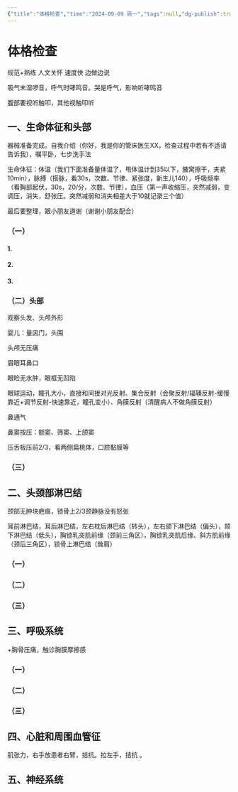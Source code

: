 ```yaml
---
{"title":"体格检查","time":"2024-09-09 周一","tags":null,"dg-publish":true,"permalink":"/200 学习/205 儿科学/见习/第03次见习 体格检查/体格检查/","dgPassFrontmatter":true,"created":"2024-09-09T15:39:22.000+08:00","updated":"2024-09-09T15:39:47.000+08:00"}
---
```


# 体格检查
规范+熟练 人文关怀 速度快
边做边说

吸气末湿啰音，呼气时哮鸣音。哭是呼气，影响听哮鸣音

腹部要视听触叩，其他视触叩听
## 一、生命体征和头部

器械准备完成。自我介绍（你好，我是你的管床医生XX，检查过程中若有不适请告诉我），嘱平卧，七步洗手法

生命体征：体温（我们下面准备量体温了，甩体温计到35以下，腋窝擦干，夹紧10min），脉搏（搭脉，看30s，次数、节律、紧张度，新生儿140），呼吸频率（看胸部起伏，30s，20/分，次数、节律），血压（第一声收缩压，突然减弱，变调压，消失，舒张压。突然减弱和消失相差大于10就记录三个值）

最后要整理，跟小朋友道谢（谢谢小朋友配合）
### （一）
#### 1.
#### 2.
#### 3.
### （二）头部
观察头发、头颅外形

婴儿：量囟门，头围

头颅无压痛

眉眼耳鼻口

眼睑无水肿，眼框无凹陷

眼球运动，瞳孔大小，直接和间接对光反射、集合反射（会聚反射/辐辏反射-缓慢靠近+调节反射-快速靠近，瞳孔变小）、角膜反射（清醒病人不做角膜反射）

鼻通气

鼻窦按压：额窦、筛窦、上颌窦

压舌板压前2/3，看两侧扁桃体，口腔黏膜等
### （三）
## 二、头颈部淋巴结
颈部无肿块疤痕，锁骨上2/3颈静脉没有怒张

耳前淋巴结，耳后淋巴结，左右枕后淋巴结（转头），左右颌下淋巴结（偏头），颏下淋巴结（低头），胸锁乳突肌前缘（颈前三角区），胸锁乳突肌后缘、斜方肌前缘（颈后三角区），锁骨上淋巴结（耸肩）
### （一）
### （二）
### （三）
## 三、呼吸系统
+胸骨压痛，触诊胸膜摩擦感
### （一）
### （二）
### （三）
## 四、心脏和周围血管征

肌张力，右手放患者右臂，拮抗。拉左手，拮抗 。
## 五、神经系统